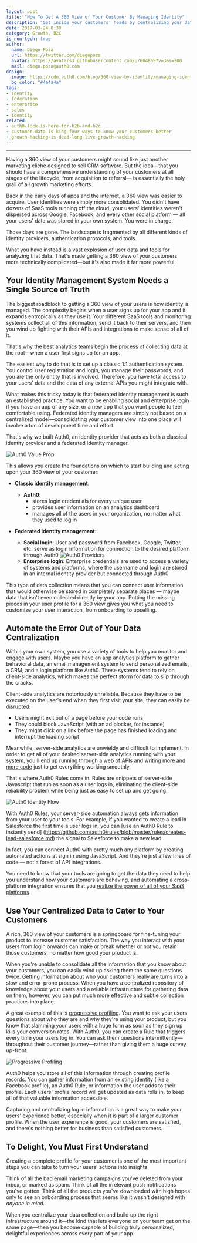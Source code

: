 ```yaml
---
layout: post
title: "How To Get A 360 View of Your Customer By Managing Identity"
description: "Get inside your customers' heads by centralizing your data."
date: 2017-03-24 8:30
category: Growth, B2C
is_non-tech: true
author:
  name: Diego Poza
  url: https://twitter.com/diegopoza
  avatar: https://avatars3.githubusercontent.com/u/604869?v=3&s=200
  mail: diego.poza@auth0.com
design:
  image: https://cdn.auth0.com/blog/360-view-by-identity/managing-identity-logo.png
  bg_color: "#4a4a4a"
tags:
- identity
- federation
- enterprise
- sales
- identity
related:
- auth0-lock-is-here-for-b2b-and-b2c
- customer-data-is-king-four-ways-to-know-your-customers-better
- growth-hacking-is-dead-long-live-growth-hacking
---
```


---


Having a 360 view of your customers might sound like just another marketing cliche designed to sell CRM software. But the idea—that you should have a comprehensive understanding of your customers at all stages of the lifecycle, from acquisition to referral— is essentially the holy grail of all growth marketing efforts. 

Back in the early days of apps and the internet, a 360 view was easier to acquire. User identities were simply more consolidated. You didn't have dozens of SaaS tools running off the cloud, your users' identities weren't dispersed across Google, Facebook, and every other social platform —  all your users' data was stored in your own system. You were in charge.

Those days are gone. The landscape is fragmented by all different kinds of identity providers, authentication protocols, and tools. 

What you have instead is a vast explosion of user data and tools for analyzing that data. That's made getting a 360 view of your customers more technically complicated—but it's also made it far more powerful.

## Your Identity Management System Needs a Single Source of Truth

The biggest roadblock to getting a 360 view of your users is how identity is managed. The complexity begins when a user signs up for your app and it expands entropically as they use it. Your different SaaS tools and monitoring systems collect all of this information, send it back to their servers, and then you wind up fighting with their APIs and integrations to make sense of all of it. 

That's why the best analytics teams begin the process of collecting data at the root—when a user first signs up for an app.

The easiest way to do that is to set up a classic 1:1 authentication system. You control user registration and login, you manage their passwords, and you are the only entity that is involved. Therefore, you have total access to your users' data and the data of any external APIs you might integrate with.   

What makes this tricky today is that federated identity management is such an established practice. You want to be enabling social and enterprise login if you have an app of any size, or a new app that you want people to feel comfortable using. Federated identity managers are simply not based on a centralized model—consolidating your customer view into one place will involve a ton of development time and effort.

That's why we built Auth0, an identity provider that acts as both a classical identity provider and a federated identity manager.

![Auth0 Value Prop](https://cdn.auth0.com/blog/360-view-by-identity/venndiagram.jpg) 

This allows you create the foundations on which to start building and acting upon your 360 view of your customer:

* **Classic identity management**: 
    * **Auth0**: 
        * stores login credentials for every unique user 
        * provides user information on an analytics dashboard
        * manages all of the users in your organization, no matter what they used to log in

* **Federated identity management:**
    * **Social login**: User and password from Facebook, Google, Twitter, etc. serve as login information for connection to the desired platform through Auth0
    ![Auth0 Providers](https://cdn.auth0.com/blog/360-view-by-identity/auth0-social-login.jpeg)
    * **Enterprise login**: Enterprise credentials are used to access a variety of systems and platforms, where the username and login are stored in an internal identity provider but connected through Auth0

This type of data collection means that you can connect user information that would otherwise be stored in completely separate places — maybe data that isn't even collected directly by your app. Putting the missing pieces in your user profile for a 360 view gives you what you need to customize your user interaction, from onboarding to upselling. 

## Automate the Error Out of Your Data Centralization

Within your own system, you use a variety of tools to help you monitor and engage with users. Maybe you have an app analytics platform to gather behavioral data, an email management system to send personalized emails, a CRM, and a login platform like Auth0. These systems tend to rely on client-side analytics, which makes the perfect storm for data to slip through the cracks. 

Client-side analytics are notoriously unreliable. Because they have to be executed on the user's end when they first visit your site, they can easily be disrupted: 

* Users might exit out of a page before your code runs
* They could block JavaScript (with an ad blocker, for instance) 
* They might click on a link before the page has finished loading and interrupt the loading script

Meanwhile, server-side analytics are unwieldy and difficult to implement. In order to get all of your desired server-side analytics running with your system, you'll end up running through a web of APIs and [writing more and more code](https://segment.com/blog/the-way-server-side-analytics-should-be/) just to get everything working smoothly.

That's where Auth0 Rules come in. Rules are snippets of server-side Javascript that run as soon as a user logs in, eliminating the client-side reliability problem while being just as easy to set up and get going.

![Auth0 Identity Flow](https://cdn.auth0.com/blog/360-view-by-identity/flow.png)

With [Auth0 Rules](https://auth0.com/docs/rules), your server-side automation always gets information from your user to your tools. For example, if you wanted to create a lead in Salesforce the first time a user logs in, you can [use an Auth0 Rule to instantly send] (https://github.com/auth0/rules/blob/master/rules/creates-lead-salesforce.md) the signal to Salesforce to make a new lead. 

In fact, you can connect Auth0 with pretty much any platform by creating automated actions at sign in using JavaScript. And they're just a few lines of code — not a forest of API integrations. 

You need to know that your tools are going to get the data they need to help you understand how your customers are behaving, and automating a cross-platform integration ensures that you [realize the power of all of your SaaS platforms](https://auth0.com/blog/integrate-auth0-into-your-existing-saas-tools/).

## Use Your Centralized Data to Cater to Your Customers

A rich, 360 view of your customers is a springboard for fine-tuning your product to increase customer satisfaction. The way you interact with your users  from login onwards can make or break whether or not you retain those customers, no matter how good your product is. 

When you're unable to consolidate all the information that you know about your customers, you can easily wind up asking them the same questions twice. Getting information about who your customers really are turns into a slow and error-prone process. When you have a centralized repository of knowledge about your users and a reliable infrastructure for gathering data on them, however, you can put much more effective and subtle collection practices into place. 

A great example of this is [progressive profiling](https://auth0.com/blog/progressive-profiling/). You want to ask your users questions about who they are and why they're using your product, but you know that slamming your users with a huge form as soon as they sign up kills your conversion rates. With Auth0, you can create a Rule that triggers every time your users log in. You can ask them questions intermittently—throughout their customer journey—rather than giving them a huge survey up-front.

![Progressive Profiling](https://cdn.auth0.com/blog/360-view-by-identity/progressive-profiling-2.png) 

Auth0 helps you store all of this information through creating profile records. You can gather information from an existing identity (like a Facebook profile), an Auth0 Rule, or information the user adds to their profile. Each users' profile record will get updated as data rolls in, to keep all of that valuable information accessible. 


Capturing and centralizing log in information is a great way to make your users' experience better, especially when it is part of a larger customer profile. When the user experience is good, your customers are satisfied, and there's nothing better for business than satisfied customers. 

## To Delight, You Must First Understand

Creating a complete profile for your customer is one of the most important steps you can take to turn your users' actions into insights. 

Think of all the bad email marketing campaigns you've deleted from your inbox, or marked as spam. Think of all the irrelevant push notifications you've gotten. Think of all the products you've downloaded with high hopes only to see an onboarding process that seems like it wasn't designed with *anyone in mind.*

When you centralize your data collection and build up the right infrastructure around it—the kind that lets everyone on your team get on the same page—then you become capable of building truly personalized, delightful experiences across every part of your app.

